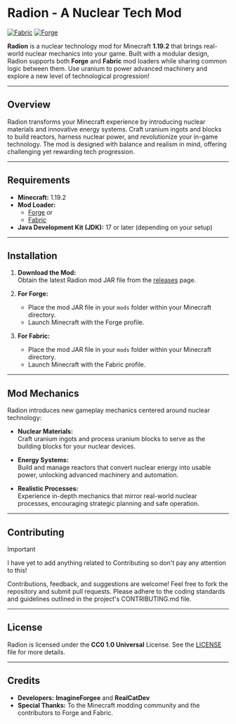 # Radion - A Nuclear Tech Mod

[![Fabric](https://github.com/ClawsoftSolutions/Radion/actions/workflows/fabric-gradle.yml/badge.svg)](https://github.com/ClawsoftSolutions/Radion/actions/workflows/fabric-gradle.yml)
[![Forge](https://github.com/ClawsoftSolutions/Radion/actions/workflows/forge-gradle.yml/badge.svg)](https://github.com/ClawsoftSolutions/Radion/actions/workflows/forge-gradle.yml)

**Radion** is a nuclear technology mod for Minecraft **1.19.2** that brings real-world nuclear mechanics into your game. Built with a modular design, Radion supports both **Forge** and **Fabric** mod loaders while sharing common logic between them. Use uranium to power advanced machinery and explore a new level of technological progression!

---

## Overview

Radion transforms your Minecraft experience by introducing nuclear materials and innovative energy systems. Craft uranium ingots and blocks to build reactors, harness nuclear power, and revolutionize your in-game technology. The mod is designed with balance and realism in mind, offering challenging yet rewarding tech progression.

---

## Requirements

- **Minecraft:** 1.19.2
- **Mod Loader:**
    - [Forge](https://files.minecraftforge.net/) or
    - [Fabric](https://fabricmc.net/use/)
- **Java Development Kit (JDK):** 17 or later (depending on your setup)

---

## Installation

1. **Download the Mod:**  
   Obtain the latest Radion mod JAR file from the [releases](#) page.

2. **For Forge:**
    - Place the mod JAR file in your `mods` folder within your Minecraft directory.
    - Launch Minecraft with the Forge profile.

3. **For Fabric:**
    - Place the mod JAR file in your `mods` folder within your Minecraft directory.
    - Launch Minecraft with the Fabric profile.

---

## Mod Mechanics

Radion introduces new gameplay mechanics centered around nuclear technology:

- **Nuclear Materials:**  
  Craft uranium ingots and process uranium blocks to serve as the building blocks for your nuclear devices.

- **Energy Systems:**  
  Build and manage reactors that convert nuclear energy into usable power, unlocking advanced machinery and automation.

- **Realistic Processes:**  
  Experience in-depth mechanics that mirror real-world nuclear processes, encouraging strategic planning and safe operation.

---

## Contributing

> [!IMPORTANT]
> I have yet to add anything related to Contributing so don't pay any attention to this!

Contributions, feedback, and suggestions are welcome! Feel free to fork the repository and submit pull requests. Please adhere to the coding standards and guidelines outlined in the project's CONTRIBUTING.md file.

---

## License

Radion is licensed under the **CC0 1.0 Universal** License. See the [LICENSE](LICENSE) file for more details.

---

## Credits

- **Developers:** **ImagineForgee** and **RealCatDev**
- **Special Thanks:** To the Minecraft modding community and the contributors to Forge and Fabric.
